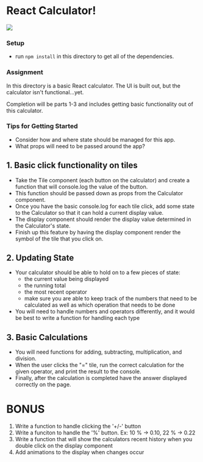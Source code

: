 # React Calculator!

![](https://i.giphy.com/iPw3q8epQcMgw.gif)

### Setup
* run `npm install` in this directory to get all of the dependencies. 


### Assignment
In this directory is a basic React calculator. The UI is built out, but the calculator isn't functional...yet.

Completion will be parts 1-3 and includes getting basic functionality out of this calculator. 

### Tips for Getting Started
* Consider how and where state should be managed for this app. 
* What props will need to be passed around the app?


## 1. Basic click functionality on tiles
* Take the Tile component (each button on the calculator) and create a function that will console.log the value of the button. 
* This function should be passed down as props from the Calculator component. 
* Once you have the basic console.log for each tile click, add some state to the Calculator so that it can hold a current display value. 
* The display component should render the display value determined in the Calculator's state. 
* Finish up this feature by having the display component render the symbol of the tile that you click on. 

## 2. Updating State
* Your calculator should be able to hold on to a few pieces of state: 
    * the current value being displayed
    * the running total
    * the most recent operator
    * make sure you are able to keep track of the numbers that need to be calculated as well as which operation that needs to be done
* You will need to handle numbers and operators differently, and it would be best to write a function for handling each type


## 3. Basic Calculations
* You will need functions for adding, subtracting, multiplication, and division. 
* When the user clicks the "=" tile, run the correct calculation for the given operator, and print the result to the console.
* Finally, after the calculation is completed have the answer displayed correctly on the page. 


# BONUS
1. Write a function to handle clicking the '+/-' button 
2. Write a funciton to handle the '%' button. Ex: 10 % -> 0.10, 22 % -> 0.22
2. Write a function that will show the calculators recent history when you double click on the display component
3. Add animations to the display when changes occur
